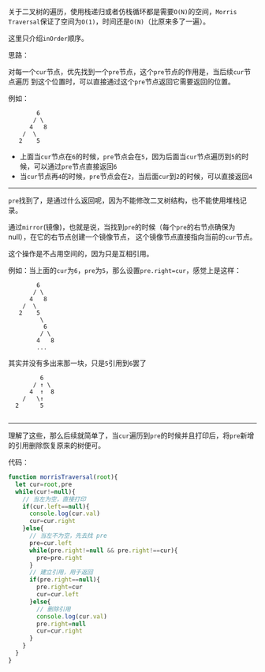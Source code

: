关于二叉树的遍历，使用栈递归或者仿栈循环都是需要`O(N)`的空间，`Morris Traversal`保证了空间为`O(1)`，时间还是`O(N)`（比原来多了一遍）。

这里只介绍`inOrder`顺序。

思路：

对每一个`cur`节点，优先找到一个`pre`节点，这个`pre`节点的作用是，当后续`cur`节点遍历                到这个位置时，可以直接通过这个`pre`节点返回它需要返回的位置。

例如：

```
        6
       / \
      4   8
    /  \
   2    5
```
    
* 上面当`cur`节点在`6`的时候，`pre`节点会在`5`，因为后面当`cur`节点遍历到`5`的时候，可以通过`pre`节点直接返回`6`
* 当`cur`节点再`4`的时候，`pre`节点会在`2`，当后面`cur`到`2`的时候，可以直接返回`4`

-----

`pre`找到了，是通过什么返回呢，因为不能修改二叉树结构，也不能使用堆栈记录。

通过`mirror`(镜像)，也就是说，当找到`pre`的时候（每个`pre`的右节点确保为null），在它的右节点创建一个镜像节点，
这个镜像节点直接指向当前的`cur`节点。

这个操作是不占用空间的，因为只是互相引用。

例如：当上面的`cur`为`6`，`pre`为`5`，那么设置`pre.right=cur`，感觉上是这样：

```
        6
       / \
      4   8
    /  \
   2    5
         \
          6
         / \
        4   8
        ...
```    
 
 其实并没有多出来那一块，只是`5`引用到`6`罢了
 
```
         6
       / ↑ \
      4  ↑  8
    /   \↑
  2      5
  
```

-----

理解了这些，那么后续就简单了，当`cur`遍历到`pre`的时候并且打印后，将`pre`新增的引用删除恢复原来的树便可。

代码：
```js
function morrisTraversal(root){
  let cur=root,pre
  while(cur!=null){
    // 当左为空，直接打印
    if(cur.left==null){
      console.log(cur.val)
      cur=cur.right
    }else{
      // 当左不为空，先去找 pre
      pre=cur.left
      while(pre.right!=null && pre.right!==cur){
        pre=pre.right
      }
      // 建立引用，用于返回
      if(pre.right==null){
        pre.right=cur
        cur=cur.left
      }else{
        // 删除引用
        console.log(cur.val)
        pre.right=null
        cur=cur.right
      }
    }
  }
}
```